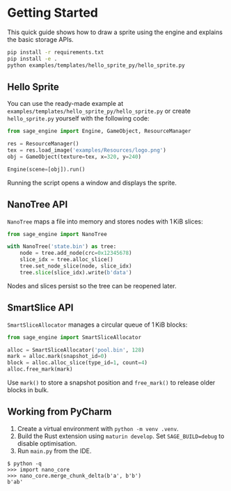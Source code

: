 # Getting Started

This quick guide shows how to draw a sprite using the engine and explains the
basic storage APIs.

```bash
pip install -r requirements.txt
pip install -e .
python examples/templates/hello_sprite_py/hello_sprite.py
```

## Hello Sprite
You can use the ready-made example at
`examples/templates/hello_sprite_py/hello_sprite.py` or create
`hello_sprite.py` yourself with the following code:
```python
from sage_engine import Engine, GameObject, ResourceManager

res = ResourceManager()
tex = res.load_image('examples/Resources/logo.png')
obj = GameObject(texture=tex, x=320, y=240)

Engine(scene=[obj]).run()
```
Running the script opens a window and displays the sprite.

## NanoTree API
`NanoTree` maps a file into memory and stores nodes with 1 KiB slices:
```python
from sage_engine import NanoTree

with NanoTree('state.bin') as tree:
    node = tree.add_node(crc=0x12345678)
    slice_idx = tree.alloc_slice()
    tree.set_node_slice(node, slice_idx)
    tree.slice(slice_idx).write(b'data')
```
Nodes and slices persist so the tree can be reopened later.

## SmartSlice API
`SmartSliceAllocator` manages a circular queue of 1 KiB blocks:
```python
from sage_engine import SmartSliceAllocator

alloc = SmartSliceAllocator('pool.bin', 128)
mark = alloc.mark(snapshot_id=0)
block = alloc.alloc_slice(type_id=1, count=4)
alloc.free_mark(mark)
```
Use `mark()` to store a snapshot position and `free_mark()` to release
older blocks in bulk.

## Working from PyCharm
1. Create a virtual environment with `python -m venv .venv`.
2. Build the Rust extension using `maturin develop`. Set `SAGE_BUILD=debug` to
   disable optimisation.
3. Run `main.py` from the IDE.

```
$ python -q
>>> import nano_core
>>> nano_core.merge_chunk_delta(b'a', b'b')
b'ab'
```
